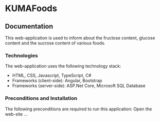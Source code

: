 # KUMAFoods
## Documentation
This web-application is used to inform about the fructose content, glucose content and the sucrose content of various foods.

### Technologies
The web-application uses the following technology stack:
* HTML, CSS, Javascript, TypeScript, C#
* Frameworks (client-side): Angular, Bootstrap
* Frameworks (server-side): ASP.Net Core, Microsoft SQL Database

### Preconditions and Installation
The following preconditions are required to run this application:
Open the web-site ...
